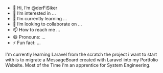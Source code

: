 - 👋 Hi, I’m @derFiSiker
- 👀 I’m interested in ...
- 🌱 I’m currently learning ...
- 💞️ I’m looking to collaborate on ...
- 📫 How to reach me ...
- 😄 Pronouns: ...
- ⚡ Fun fact: ...

<!---
derFiSiker/derFiSiker is a ✨ special ✨ repository because its `README.md` (this file) appears on your GitHub profile.
You can click the Preview link to take a look at your changes.
--->
I'm currently learning Laravel from the scratch the project i want to start with is to migrate a MessageBoard created with Laravel into my Portfolio Website.
Most of the Time i'm an apprentice for System Engineering.  
